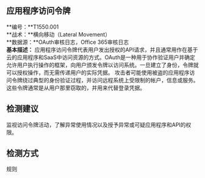 ## 应用程序访问令牌  
**编号：**T1550.001  
**战术：**横向移动（Lateral Movement）  
**数据源：**OAuth审核日志，Office 365审核日志  
**基本描述：**
应用程序访问令牌代表用户发出授权的API请求，并且通常用作在基于云的应用程序和SaaS中访问资源的方式。OAuth是一种用于协作验证用户并确定允许用户执行操作的框架，向用户颁发令牌以访问系统。一旦建立了身份，令牌就可以授权操作，而无需传递用户的实际凭据。
攻击者可能使用被盗的应用程序访问令牌绕过典型的身份验证过程，并访问远程系统上受限制的帐户，信息或服务。这些令牌通常是从用户那里窃取的，并用来代替登录凭据。  
## 检测建议  
监视访问令牌活动，了解异常使用情况以及授予异常或可疑应用程序和API的权限。  
## 检测方式  
规则
